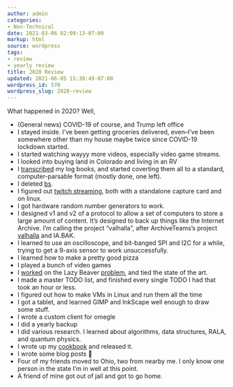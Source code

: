 ```yaml
---
author: admin
categories:
- Non-Technical
date: 2021-03-06 02:09:13-07:00
markup: html
source: wordpress
tags:
- review
- yearly review
title: 2020 Review
updated: 2021-06-05 15:38:49-07:00
wordpress_id: 570
wordpress_slug: 2020-review
---
```

What happened in 2020? Well,

-   (General news) COVID-19 of course, and Trump left office
-   I stayed inside. I’ve been getting groceries delivered, even–I’ve been somewhere other than my house maybe twice since COVID-19 lockdown started.
-   I started watching wayyy more videos, especially video game streams.
-   I looked into buying land in Colorado and living in an RV
-   I [transcribed](https://blog.za3k.com/time-log-transcribed/) my log books, and started coverting them all to a standard, computer-parsable format (mostly done, one left).
-   I deleted [bs](https://blog.za3k.com/postmortem-bs-store/).
-   I figured out [twitch streaming](https://blog.za3k.com/streaming-linux-twitch-using-ffmpeg-and-alsa/), both with a standalone capture card and on linux.
-   I got hardware random number generators to work.
-   I designed v1 and v2 of a protocol to allow a set of computers to store a large amount of content. It’s designed to back up things like the Internet Archive. I’m calling the project “valhalla”, after ArchiveTeams’s project [valhalla](https://wiki.archiveteam.org/index.php/Valhalla) and IA.BAK.
-   I learned to use an oscilloscope, and bit-banged SPI and I2C for a while, trying to get a 9-axis sensor to work unsuccessfully.
-   I learned how to make a pretty good pizza
-   I played a bunch of video games
-   I [worked](https://github.com/za3k/busy_beaver) on the Lazy Beaver [problem](https://oeis.org/A337805), and tied the state of the art.
-   I made a master TODO list, and finished every single TODO I had that took an hour or less.
-   I figured out how to make VMs in Linux and run them all the time
-   I got a tablet, and learned GIMP and InkScape well enough to draw some stuff.
-   I wrote a custom client for omegle
-   I did a yearly backup
-   I did various research. I learned about algorithms, data structures, RALA, and quantum physics.
-   I wrote up my [cookbook](https://blog.za3k.com/cookbook/) and released it.
-   I wrote some blog posts 🙂
-   Four of my friends moved to Ohio, two from nearby me. I only know one person in the state I’m in well at this point.
-   A friend of mine got out of jail and got to go home.
